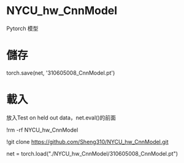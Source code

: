 # NYCU_hw_CnnModel
Pytorch 模型


# 儲存
torch.save(net, '310605008_CnnModel.pt')


# 載入
放入Test on held out data，net.eval()的前面

!rm -rf NYCU_hw_CnnModel

!git clone https://github.com/Sheng310/NYCU_hw_CnnModel.git

net = torch.load("./NYCU_hw_CnnModel/310605008_CnnModel.pt")

